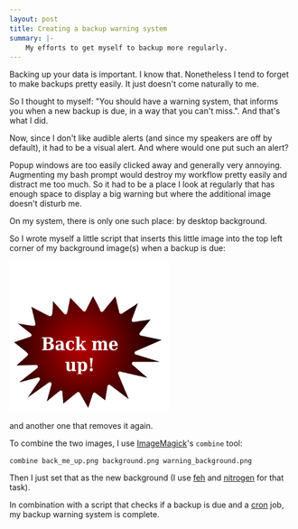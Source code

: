 ```yaml
---
layout: post
title: Creating a backup warning system
summary: |-
    My efforts to get myself to backup more regularly.
---
```


Backing up your data is important. I know that. Nonetheless I tend to forget
to make backups pretty easily. It just doesn't come naturally to me.

So I thought to myself: "You should have a warning system, that informs you
when a new backup is due, in a way that you can't miss.". And that's what I
did.

Now, since I don't like audible alerts (and since my speakers are off by default),
it had to be a visual alert. And where would one put such an alert?

Popup windows are too easily clicked away and generally very annoying. Augmenting
my bash prompt would destroy my workflow pretty easily and distract me too much.
So it had to be a place I look at regularly that has enough space to display a
big warning but where the additional image doesn't disturb me.

On my system, there is only one such place: by desktop background.

So I wrote myself a little script that inserts this little image into the top
left corner of my background image(s) when a backup is due:

![My backup bubble][backmeup]

and another one that removes it again.

To combine the two images, I use [ImageMagick][]'s ` combine ` tool:

    combine back_me_up.png background.png warning_background.png

Then I just set that as the new background (I use [feh][] and [nitrogen][] for that task).

In combination with a script that checks if a backup is due and a [cron][] job,
my backup warning system is complete.


[backmeup]: /static/images/back_me_up.png "My backup bubble"
[imagemagick]: http://www.imagemagick.org/ "ImageMagick, a command line image manipulation program"
[feh]: http://linuxbrit.co.uk/software/feh/ "A lightweight image viewer with some extras"
[nitrogen]: http://projects.l3ib.org/nitrogen/ "Nitrogen, a background browser and setter for X"
[cron]: http://en.wikipedia.org/wiki/Cron "You know cron, it's tron's little sister!"


